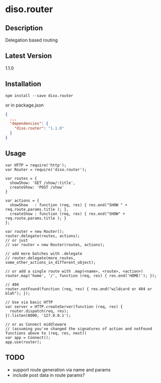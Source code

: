 diso.router
===========

Description
-----------
Delegation based routing

Latest Version
--------------
1.1.0

Installation
------------
```
npm install --save diso.router
```

or in package.json

```json
{
  ...
  "dependencies": {
    "diso.router": "1.1.0"
  }
}
```

Usage
-----
```
var HTTP = require('http');
var Router = require('diso.router');

var routes = {
  showShow: 'GET /show/:title',
  createShow: 'POST /show'
}

var actions = {
  showShow   : function (req, res) { res.end("SHOW " + req.route.params.title ); },
  createShow : function (req, res) { res.end("SHOW" + req.route.params.title ); }
};

var router = new Router();
router.delegate(routes, actions);
// or just 
// var router = new Router(routes, actions);

// add more batches with .delegate
// router.delegate(more_routes, some_other_actions_in_different_object);

// or add a single route with .map(<name>, <route>, <action>)
router.map('home', '/', function (req, res) { res.end('HOME!'); });

// 404
router.notFound(function (req, res) { res.end("wildcard or 404 or blah"); });

// Use via basic HTTP
var server = HTTP.createServer(function (req, res) {
  router.dispatch(req, res);
}).listen(8000, '127.0.0.1');

// or as Connect middleware
// (assuming you've changed the signatures of action and notFound functions above to (req, res, next))
var app = Connect();
app.use(router);
```

TODO
----
- support route generation via name and params
- include post data in route params? 